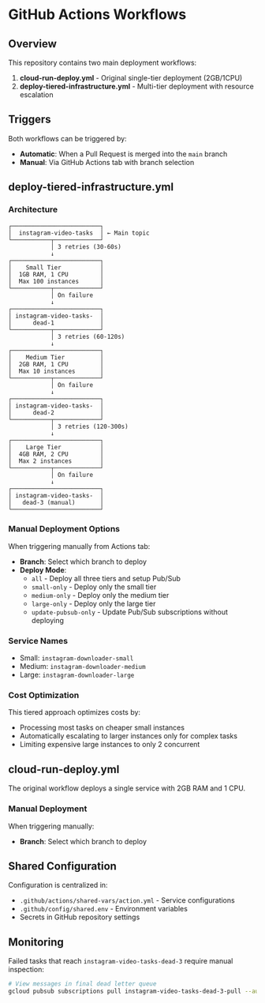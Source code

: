 # GitHub Actions Workflows

## Overview

This repository contains two main deployment workflows:

1. **cloud-run-deploy.yml** - Original single-tier deployment (2GB/1CPU)
2. **deploy-tiered-infrastructure.yml** - Multi-tier deployment with resource escalation

## Triggers

Both workflows can be triggered by:

- **Automatic**: When a Pull Request is merged into the `main` branch
- **Manual**: Via GitHub Actions tab with branch selection

## deploy-tiered-infrastructure.yml

### Architecture

```
┌─────────────────────────┐
│  instagram-video-tasks  │ ← Main topic
└───────────┬─────────────┘
            │ 3 retries (30-60s)
            ↓
┌─────────────────────────┐
│    Small Tier           │
│  1GB RAM, 1 CPU         │
│  Max 100 instances      │
└───────────┬─────────────┘
            │ On failure
            ↓
┌─────────────────────────┐
│ instagram-video-tasks-  │
│      dead-1             │
└───────────┬─────────────┘
            │ 3 retries (60-120s)
            ↓
┌─────────────────────────┐
│    Medium Tier          │
│  2GB RAM, 1 CPU         │
│  Max 10 instances       │
└───────────┬─────────────┘
            │ On failure
            ↓
┌─────────────────────────┐
│ instagram-video-tasks-  │
│      dead-2             │
└───────────┬─────────────┘
            │ 3 retries (120-300s)
            ↓
┌─────────────────────────┐
│    Large Tier           │
│  4GB RAM, 2 CPU         │
│  Max 2 instances        │
└───────────┬─────────────┘
            │ On failure
            ↓
┌─────────────────────────┐
│ instagram-video-tasks-  │
│   dead-3 (manual)       │
└─────────────────────────┘
```

### Manual Deployment Options

When triggering manually from Actions tab:

- **Branch**: Select which branch to deploy
- **Deploy Mode**:
  - `all` - Deploy all three tiers and setup Pub/Sub
  - `small-only` - Deploy only the small tier
  - `medium-only` - Deploy only the medium tier
  - `large-only` - Deploy only the large tier
  - `update-pubsub-only` - Update Pub/Sub subscriptions without deploying

### Service Names

- Small: `instagram-downloader-small`
- Medium: `instagram-downloader-medium`
- Large: `instagram-downloader-large`

### Cost Optimization

This tiered approach optimizes costs by:
- Processing most tasks on cheaper small instances
- Automatically escalating to larger instances only for complex tasks
- Limiting expensive large instances to only 2 concurrent

## cloud-run-deploy.yml

The original workflow deploys a single service with 2GB RAM and 1 CPU.

### Manual Deployment

When triggering manually:
- **Branch**: Select which branch to deploy

## Shared Configuration

Configuration is centralized in:
- `.github/actions/shared-vars/action.yml` - Service configurations
- `.github/config/shared.env` - Environment variables
- Secrets in GitHub repository settings

## Monitoring

Failed tasks that reach `instagram-video-tasks-dead-3` require manual inspection:

```bash
# View messages in final dead letter queue
gcloud pubsub subscriptions pull instagram-video-tasks-dead-3-pull --auto-ack
``` 
